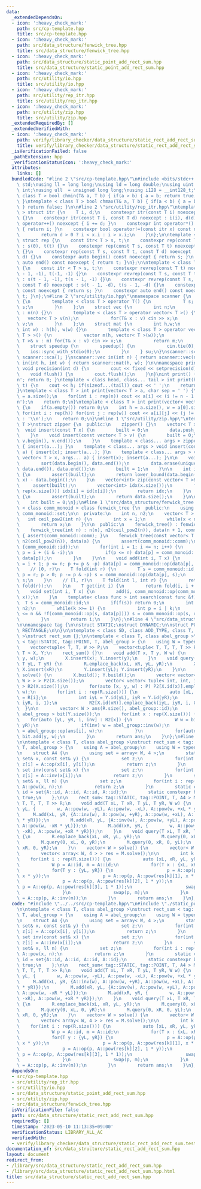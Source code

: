 ```yaml
---
data:
  _extendedDependsOn:
  - icon: ':heavy_check_mark:'
    path: src/cp-template.hpp
    title: src/cp-template.hpp
  - icon: ':heavy_check_mark:'
    path: src/data_structure/fenwick_tree.hpp
    title: src/data_structure/fenwick_tree.hpp
  - icon: ':heavy_check_mark:'
    path: src/data_structure/static_point_add_rect_sum.hpp
    title: src/data_structure/static_point_add_rect_sum.hpp
  - icon: ':heavy_check_mark:'
    path: src/utility/io.hpp
    title: src/utility/io.hpp
  - icon: ':heavy_check_mark:'
    path: src/utility/rep_itr.hpp
    title: src/utility/rep_itr.hpp
  - icon: ':heavy_check_mark:'
    path: src/utility/zip.hpp
    title: src/utility/zip.hpp
  _extendedRequiredBy: []
  _extendedVerifiedWith:
  - icon: ':heavy_check_mark:'
    path: verify/library_checker/data_structure/static_rect_add_rect_sum.test.cpp
    title: verify/library_checker/data_structure/static_rect_add_rect_sum.test.cpp
  _isVerificationFailed: false
  _pathExtension: hpp
  _verificationStatusIcon: ':heavy_check_mark:'
  attributes:
    links: []
  bundledCode: "#line 2 \"src/cp-template.hpp\"\n#include <bits/stdc++.h>\nusing namespace\
    \ std;\nusing ll = long long;\nusing ld = long double;\nusing uint = unsigned\
    \ int;\nusing ull  = unsigned long long;\nusing i128 = __int128_t;\ntemplate <\
    \ class T > bool chmin(T& a, T b) { if(a > b) { a = b; return true; } return false;\
    \ }\ntemplate < class T > bool chmax(T& a, T b) { if(a < b) { a = b; return true;\
    \ } return false; }\n\n#line 2 \"src/utility/rep_itr.hpp\"\ntemplate < class T\
    \ > struct itr {\n    T i, d;\n    constexpr itr(const T i) noexcept : i(i), d(1)\
    \ {}\n    constexpr itr(const T i, const T d) noexcept : i(i), d(d) {}\n    void\
    \ operator++() noexcept { i += d; }\n    constexpr int operator*() const noexcept\
    \ { return i; }\n    constexpr bool operator!=(const itr x) const noexcept {\n\
    \        return d > 0 ? i < x.i : i > x.i;\n    }\n};\n\ntemplate < class T >\
    \ struct rep {\n    const itr< T > s, t;\n    constexpr rep(const T t) noexcept\
    \ : s(0), t(t) {}\n    constexpr rep(const T s, const T t) noexcept : s(s), t(t)\
    \ {}\n    constexpr rep(const T s, const T t, const T d) noexcept : s(s, d), t(t,\
    \ d) {}\n    constexpr auto begin() const noexcept { return s; }\n    constexpr\
    \ auto end() const noexcept { return t; }\n};\n\ntemplate < class T > struct revrep\
    \ {\n    const itr < T > s, t;\n    constexpr revrep(const T t) noexcept : s(t\
    \ - 1, -1), t(-1, -1) {}\n    constexpr revrep(const T s, const T t) noexcept\
    \ : s(t - 1, -1), t(s - 1, -1) {}\n    constexpr revrep(const T s, const T t,\
    \ const T d) noexcept : s(t - 1, -d), t(s - 1, -d) {}\n    constexpr auto begin()\
    \ const noexcept { return s; }\n    constexpr auto end() const noexcept { return\
    \ t; }\n};\n#line 2 \"src/utility/io.hpp\"\nnamespace scanner {\n    struct sca\
    \ {\n        template < class T > operator T() {\n            T s; cin >> s; return\
    \ s;\n        }\n    };\n    struct vec {\n        int n;\n        vec(int n)\
    \ : n(n) {}\n        template < class T > operator vector< T >() {\n         \
    \   vector< T > v(n);\n            for(T& x : v) cin >> x;\n            return\
    \ v;\n        }\n    };\n    struct mat {\n        int h,w;\n        mat(int h,\
    \ int w) : h(h), w(w) {}\n        template < class T > operator vector< vector<\
    \ T > >() {\n            vector m(h, vector< T >(w));\n            for(vector<\
    \ T >& v : m) for(T& x : v) cin >> x;\n            return m;\n        }\n    };\n\
    \    struct speedup {\n        speedup() {\n            cin.tie(0);\n        \
    \    ios::sync_with_stdio(0);\n        }\n    } su;\n}\nscanner::sca in() { return\
    \ scanner::sca(); }\nscanner::vec in(int n) { return scanner::vec(n); }\nscanner::mat\
    \ in(int h, int w) { return scanner::mat(h, w); }\n\nnamespace printer {\n   \
    \ void precision(int d) {\n        cout << fixed << setprecision(d);\n    }\n\
    \    void flush() {\n        cout.flush();\n    }\n}\nint print() { cout << '\\\
    n'; return 0; }\ntemplate < class head, class... tail > int print(head&& h, tail&&...\
    \ t) {\n    cout << h; if(sizeof...(tail)) cout << ' ';\n    return print(forward<tail>(t)...);\n\
    }\ntemplate < class T > int print(vector< T > a, char sep = ' ') {\n    int n\
    \ = a.size();\n    for(int i : rep(n)) cout << a[i] << (i != n - 1 ? sep : '\\\
    n');\n    return 0;\n}\ntemplate < class T > int print(vector< vector< T > > a)\
    \ {\n    if(a.empty()) return 0;\n    int h = a.size(), w = a[0].size();\n   \
    \ for(int i : rep(h)) for(int j : rep(w)) cout << a[i][j] << (j != w - 1 ? ' '\
    \ : '\\n');\n    return 0;\n}\n#line 1 \"src/utility/zip.hpp\"\ntemplate < class\
    \ T >\nstruct zipper {\n  public:\n    zipper() {}\n    vector< T > data;\n  \
    \  void insert(const T x) {\n        built = 0;\n        data.push_back(x);\n\
    \    }\n    void insert(const vector< T > v) {\n        built = 0;\n        data.insert(data.end(),\
    \ v.begin(), v.end());\n    }\n    template < class... args > zipper(args... a)\
    \ { insert(a...); }\n    template < class... args > void insert(const T x, args...\
    \ a) { insert(x); insert(a...); }\n    template < class... args > void insert(const\
    \ vector< T > x, args... a) { insert(x); insert(a...); }\n\n    void build() {\n\
    \        sort(data.begin(), data.end());\n        data.erase(unique(data.begin(),\
    \ data.end()), data.end());\n        built = 1;\n    }\n\n    int id(const T x)\
    \ {\n        assert(built);\n        return lower_bound(data.begin(), data.end(),\
    \ x) - data.begin();\n    }\n    vector<int> zip(const vector< T >& x) {\n   \
    \     assert(built);\n        vector<int> idx(x.size());\n        for(int i :\
    \ rep(x.size())) idx[i] = id(x[i]);\n        return idx;\n    }\n    int size()\
    \ {\n        assert(built);\n        return data.size();\n    }\n\n  private:\n\
    \    int built = 0;\n};\n#line 1 \"src/data_structure/fenwick_tree.hpp\"\ntemplate\
    \ < class comm_monoid > class fenwick_tree {\n  public:\n    using T = typename\
    \ comm_monoid::set;\n\n  private:\n    int n, n2;\n    vector< T > data;\n\n \
    \   int ceil_pow2(int n) {\n        int x = 1;\n        while(x < n) x <<= 1;\n\
    \        return x;\n    }\n\n  public:\n    fenwick_tree() : fenwick_tree(0) {}\n\
    \    fenwick_tree(int n) : n(n), n2(ceil_pow2(n)), data(n + 1, comm_monoid::id)\
    \ { assert(comm_monoid::comm); }\n    fenwick_tree(const vector< T > &a) : n(a.size()),\
    \ n2(ceil_pow2(n)), data(a) {\n        assert(comm_monoid::comm);\n        data.insert(data.begin(),\
    \ {comm_monoid::id});\n        for(int i = 1; i <= n; i++) {\n            int\
    \ p = i + (i & -i);\n            if(p <= n) data[p] = comm_monoid::op(data[i],\
    \ data[p]);\n        }\n    }\n\n    void add(int i, T x) {\n        for(int p\
    \ = i + 1; p <= n; p += p & -p) data[p] = comm_monoid::op(data[p], x);\n    }\n\
    \    // [0, r)\n    T fold(int r) {\n        T s = comm_monoid::id;\n        for(int\
    \ p = r; p > 0; p -= p & -p) s = comm_monoid::op(data[p], s);\n        return\
    \ s;\n    }\n    // [l, r)\n    T fold(int l, int r) {\n        return comm_monoid::op(comm_monoid::inv(fold(l)),\
    \ fold(r));\n    }\n    T get(int i) {\n        return fold(i, i + 1);\n    }\n\
    \    void set(int i, T x) {\n        add(i, comm_monoid::op(comm_monoid::inv(get(i)),\
    \ x));\n    }\n    template< class func > int search(const func &f) {\n      \
    \  T s = comm_monoid::id;\n        if(f(s)) return 0;\n        int i = 0, k =\
    \ n2;\n        while(k >>= 1) {\n            int p = i | k;\n            if(p\
    \ <= n && !f(comm_monoid::op(s, data[p]))) s = comm_monoid::op(s, data[i = p]);\n\
    \        }\n        return i;\n    }\n};\n#line 4 \"src/data_structure/static_point_add_rect_sum.hpp\"\
    \n\nnamespace tag {\n\nstruct STATIC;\nstruct DYNAMIC;\n\nstruct POINT;\nstruct\
    \ RECTANGLE;\n\n}\n\ntemplate < class SD, class ADD_TYPE, class T, class abel_group\
    \ >\nstruct rect_sum {};\n\ntemplate < class T, class abel_group >\nstruct rect_sum\
    \ < tag::STATIC, tag::POINT, T, abel_group > {\n    using W = typename abel_group::set;\n\
    \    vector<tuple< T, T, W >> P;\n    vector<tuple< T, T, T, T >> R;\n    zipper<\
    \ T > X, Y;\n    rect_sum() {}\n    void add(T x, T y, W w) {\n        P.emplace_back(x,\
    \ y, w);\n        X.insert(x); Y.insert(y);\n    }\n    void query(T xL, T xR,\
    \ T yL, T yR) {\n        R.emplace_back(xL, xR, yL, yR);\n        X.insert(xL);\
    \ X.insert(xR);\n        Y.insert(yL); Y.insert(yR);\n    }\n\n    vector< W >\
    \ solve() {\n        X.build(); Y.build();\n        vector< vector< pair< int,\
    \ W > > > P2(X.size());\n        vector< vector< tuple< int, int, int, int > >\
    \ > R2(X.size());\n        for(auto [x, y, w] : P) P2[X.id(x)].emplace_back(Y.id(y),\
    \ w);\n        for(int i : rep(R.size())) {\n            auto [xL, xR, yL, yR]\
    \ = R[i];\n            int iyL = Y.id(yL), iyR = Y.id(yR);\n            R2[X.id(xL)].emplace_back(iyL,\
    \ iyR, i, 1);\n            R2[X.id(xR)].emplace_back(iyL, iyR, i, 0);\n      \
    \  }\n\n        vector< W > ans(R.size(), abel_group::id);\n        fenwick_tree<\
    \ abel_group > bit(Y.size());\n        for(int x : rep(X.size())) {\n        \
    \    for(auto [yL, yR, i, inv] : R2[x]) {\n                W w = bit.fold(yL,\
    \ yR);\n                if(inv) w = abel_group::inv(w);\n                ans[i]\
    \ = abel_group::op(ans[i], w);\n            }\n            for(auto [y, w] : P2[x])\
    \ bit.add(y, w);\n        }\n        return ans;\n    }\n};\n#line 3 \"src/data_structure/static_rect_add_rect_sum.hpp\"\
    \n\ntemplate < class T, class abel_group >\nstruct rect_sum < tag::STATIC, tag::RECTANGLE,\
    \ T, abel_group > {\n    using A = abel_group;\n    using W = typename A::set;\n\
    \n    struct A4 {\n        using set = array< W, 4 >;\n        static set op(const\
    \ set& x, const set& y) {\n            set z;\n            for(int i : rep(4))\
    \ z[i] = A::op(x[i], y[i]);\n            return z;\n        }\n        static\
    \ set inv(const set& x) {\n            set z;\n            for(int i : rep(4))\
    \ z[i] = A::inv(x[i]);\n            return z;\n        }\n        static set pow(const\
    \ set& x, ll n) {\n            set z;\n            for(int i : rep(4)) z[i] =\
    \ A::pow(x, n);\n            return z;\n        }\n        static constexpr set\
    \ id = set{A::id, A::id, A::id, A::id};\n        static constexpr bool comm =\
    \ true;\n    };\n\n    rect_sum< tag::STATIC, tag::POINT, T, A4 > M;\n    vector<tuple<\
    \ T, T, T, T >> R;\n    void add(T xL, T xR, T yL, T yR, W w) {\n        M.add(xL,\
    \ yL, {        w, A::pow(w, -yL), A::pow(w, -xL), A::pow(w, +xL * yL)});\n   \
    \     M.add(xL, yR, {A::inv(w), A::pow(w, +yR), A::pow(w, +xL), A::pow(w, -xL\
    \ * yR)});\n        M.add(xR, yL, {A::inv(w), A::pow(w, +yL), A::pow(w, +xR),\
    \ A::pow(w, -xR * yL)});\n        M.add(xR, yR, {        w, A::pow(w, -yR), A::pow(w,\
    \ -xR), A::pow(w, +xR * yR)});\n    }\n    void query(T xL, T xR, T yL, T yR)\
    \ {\n        R.emplace_back(xL, xR, yL, yR);\n        M.query(0, xL, 0, yL);\n\
    \        M.query(0, xL, 0, yR);\n        M.query(0, xR, 0, yL);\n        M.query(0,\
    \ xR, 0, yR);\n    }\n    vector< W > solve() {\n        vector< W > ans(R.size());\n\
    \        vector< array< W, 4 > > res = M.solve();\n\n        int k = 0;\n    \
    \    for(int i : rep(R.size())) {\n            auto [xL, xR, yL, yR] = R[i];\n\
    \            W p = A::id, m = A::id;\n            for(T x : {xL, xR}) {\n    \
    \            for(T y : {yL, yR}) {\n                    p = A::op(p, A::pow(res[k][0],\
    \ x * y));\n                    p = A::op(p, A::pow(res[k][1], x * 1));\n    \
    \                p = A::op(p, A::pow(res[k][2], 1 * y));\n                   \
    \ p = A::op(p, A::pow(res[k][3], 1 * 1));\n                    swap(p, m); k++;\n\
    \                }\n                swap(p, m);\n            }\n            ans[i]\
    \ = A::op(p, A::inv(m));\n        }\n        return ans;\n    }\n};\n"
  code: "#include \"../../src/cp-template.hpp\"\n#include \"./static_point_add_rect_sum.hpp\"\
    \n\ntemplate < class T, class abel_group >\nstruct rect_sum < tag::STATIC, tag::RECTANGLE,\
    \ T, abel_group > {\n    using A = abel_group;\n    using W = typename A::set;\n\
    \n    struct A4 {\n        using set = array< W, 4 >;\n        static set op(const\
    \ set& x, const set& y) {\n            set z;\n            for(int i : rep(4))\
    \ z[i] = A::op(x[i], y[i]);\n            return z;\n        }\n        static\
    \ set inv(const set& x) {\n            set z;\n            for(int i : rep(4))\
    \ z[i] = A::inv(x[i]);\n            return z;\n        }\n        static set pow(const\
    \ set& x, ll n) {\n            set z;\n            for(int i : rep(4)) z[i] =\
    \ A::pow(x, n);\n            return z;\n        }\n        static constexpr set\
    \ id = set{A::id, A::id, A::id, A::id};\n        static constexpr bool comm =\
    \ true;\n    };\n\n    rect_sum< tag::STATIC, tag::POINT, T, A4 > M;\n    vector<tuple<\
    \ T, T, T, T >> R;\n    void add(T xL, T xR, T yL, T yR, W w) {\n        M.add(xL,\
    \ yL, {        w, A::pow(w, -yL), A::pow(w, -xL), A::pow(w, +xL * yL)});\n   \
    \     M.add(xL, yR, {A::inv(w), A::pow(w, +yR), A::pow(w, +xL), A::pow(w, -xL\
    \ * yR)});\n        M.add(xR, yL, {A::inv(w), A::pow(w, +yL), A::pow(w, +xR),\
    \ A::pow(w, -xR * yL)});\n        M.add(xR, yR, {        w, A::pow(w, -yR), A::pow(w,\
    \ -xR), A::pow(w, +xR * yR)});\n    }\n    void query(T xL, T xR, T yL, T yR)\
    \ {\n        R.emplace_back(xL, xR, yL, yR);\n        M.query(0, xL, 0, yL);\n\
    \        M.query(0, xL, 0, yR);\n        M.query(0, xR, 0, yL);\n        M.query(0,\
    \ xR, 0, yR);\n    }\n    vector< W > solve() {\n        vector< W > ans(R.size());\n\
    \        vector< array< W, 4 > > res = M.solve();\n\n        int k = 0;\n    \
    \    for(int i : rep(R.size())) {\n            auto [xL, xR, yL, yR] = R[i];\n\
    \            W p = A::id, m = A::id;\n            for(T x : {xL, xR}) {\n    \
    \            for(T y : {yL, yR}) {\n                    p = A::op(p, A::pow(res[k][0],\
    \ x * y));\n                    p = A::op(p, A::pow(res[k][1], x * 1));\n    \
    \                p = A::op(p, A::pow(res[k][2], 1 * y));\n                   \
    \ p = A::op(p, A::pow(res[k][3], 1 * 1));\n                    swap(p, m); k++;\n\
    \                }\n                swap(p, m);\n            }\n            ans[i]\
    \ = A::op(p, A::inv(m));\n        }\n        return ans;\n    }\n};"
  dependsOn:
  - src/cp-template.hpp
  - src/utility/rep_itr.hpp
  - src/utility/io.hpp
  - src/data_structure/static_point_add_rect_sum.hpp
  - src/utility/zip.hpp
  - src/data_structure/fenwick_tree.hpp
  isVerificationFile: false
  path: src/data_structure/static_rect_add_rect_sum.hpp
  requiredBy: []
  timestamp: '2023-05-10 11:13:35+09:00'
  verificationStatus: LIBRARY_ALL_AC
  verifiedWith:
  - verify/library_checker/data_structure/static_rect_add_rect_sum.test.cpp
documentation_of: src/data_structure/static_rect_add_rect_sum.hpp
layout: document
redirect_from:
- /library/src/data_structure/static_rect_add_rect_sum.hpp
- /library/src/data_structure/static_rect_add_rect_sum.hpp.html
title: src/data_structure/static_rect_add_rect_sum.hpp
---
```

